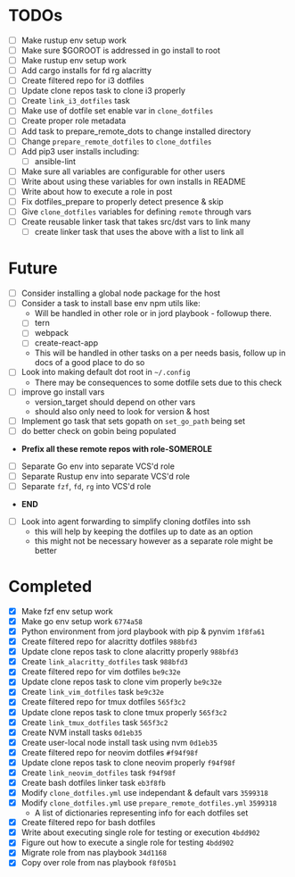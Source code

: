 TODOs
=====

- [ ] Make rustup env setup work
- [ ] Make sure $GOROOT is addressed in go install to root
- [ ] Make rustup env setup work
- [ ] Add cargo installs for fd rg alacritty
- [ ] Create filtered repo for i3 dotfiles
- [ ] Update clone repos task to clone i3 properly
- [ ] Create `link_i3_dotfiles` task
- [ ] Make use of dotfile set enable var in `clone_dotfiles`
- [ ] Create proper role metadata
- [ ] Add task to prepare_remote_dots to change installed directory
- [ ] Change `prepare_remote_dotfiles` to `clone_dotfiles`
- [ ] Add pip3 user installs including:
    - [ ] ansible-lint
- [ ] Make sure all variables are configurable for other users
- [ ] Write about using these variables for own installs in README
- [ ] Write about how to execute a role in post
- [ ] Fix dotfiles_prepare to properly detect presence & skip
- [ ] Give `clone_dotfiles` variables for defining `remote` through vars
- [ ] Create reusable linker task that takes src/dst vars to link many
    - [ ] create linker task that uses the above with a list to link all

Future
======

- [ ] Consider installing a global node package for the host
- [ ] Consider a task to install base env npm utils like:
    - Will be handled in other role or in jord playbook - followup there.
    - [ ] tern
    - [ ] webpack
    - [ ] create-react-app
    - This will be handled in other tasks on a per needs basis, follow up in docs of a good place to do so
- [ ] Look into making default dot root in `~/.config`
    - There may be consequences to some dotfile sets due to this check
- [ ] improve go install vars
    - version_target should depend on other vars
    - should also only need to look for version & host
- [ ] Implement go task that sets gopath on `set_go_path` being set
- [ ] do better check on gobin being populated
- **Prefix all these remote repos with role-SOMEROLE**
- [ ] Separate Go env into separate VCS'd role
- [ ] Separate Rustup env into separate VCS'd role
- [ ] Separate `fzf`, `fd`, `rg` into VCS'd role
- **END**
- [ ] Look into agent forwarding to simplify cloning dotfiles into ssh
  - this will help by keeping the dotfiles up to date as an option
  - this might not be necessary however as a separate role might be better

Completed
=========

- [x] Make fzf env setup work
- [x] Make go env setup work `6774a58`
- [x] Python environment from jord playbook with pip & pynvim `1f8fa61`
- [x] Create filtered repo for alacritty dotfiles `988bfd3`
- [x] Update clone repos task to clone alacritty properly `988bfd3`
- [x] Create `link_alacritty_dotfiles` task `988bfd3`
- [x] Create filtered repo for vim dotfiles `be9c32e`
- [x] Update clone repos task to clone vim properly `be9c32e`
- [x] Create `link_vim_dotfiles` task `be9c32e`
- [x] Create filtered repo for tmux dotfiles `565f3c2`
- [x] Update clone repos task to clone tmux properly `565f3c2`
- [x] Create `link_tmux_dotfiles` task `565f3c2`
- [x] Create NVM install tasks `0d1eb35`
- [x] Create user-local node install task using nvm `0d1eb35`
- [x] Create filtered repo for neovim dotfiles `#f94f98f`
- [x] Update clone repos task to clone neovim properly `f94f98f`
- [x] Create `link_neovim_dotfiles` task `f94f98f`
- [x] Create bash dotfiles linker task `eb3f8fb`
- [x] Modify `clone_dotfiles.yml` use independant & default vars `3599318`
- [x] Modify `clone_dotfiles.yml` use `prepare_remote_dotfiles.yml` `3599318`
    - A list of dictionaries representing info for each dotfiles set
- [x] Create filtered repo for bash dotfiles
- [x] Write about executing single role for testing or execution `4bdd902`
- [x] Figure out how to execute a single role for testing `4bdd902`
- [x] Migrate role from nas playbook `34d1168`
- [x] Copy over role from nas playbook `f8f05b1`
